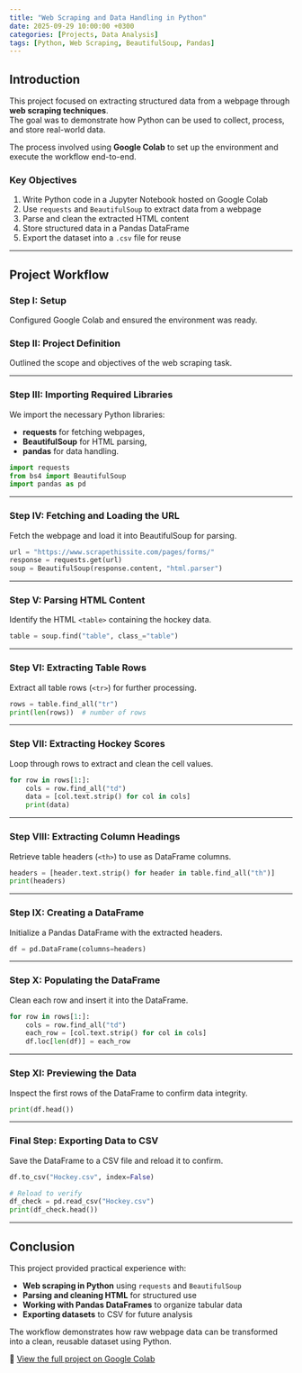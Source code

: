 ```yaml
---
title: "Web Scraping and Data Handling in Python"
date: 2025-09-29 10:00:00 +0300
categories: [Projects, Data Analysis]
tags: [Python, Web Scraping, BeautifulSoup, Pandas]
---
```


## Introduction

This project focused on extracting structured data from a webpage through **web scraping techniques**.  
The goal was to demonstrate how Python can be used to collect, process, and store real-world data.  

The process involved using **Google Colab** to set up the environment and execute the workflow end-to-end.  

### Key Objectives
1. Write Python code in a Jupyter Notebook hosted on Google Colab  
2. Use `requests` and `BeautifulSoup` to extract data from a webpage  
3. Parse and clean the extracted HTML content  
4. Store structured data in a Pandas DataFrame  
5. Export the dataset into a `.csv` file for reuse  

---

## Project Workflow

### Step I: Setup
Configured Google Colab and ensured the environment was ready.

### Step II: Project Definition
Outlined the scope and objectives of the web scraping task.

---

### Step III: Importing Required Libraries
We import the necessary Python libraries:  
- **requests** for fetching webpages,  
- **BeautifulSoup** for HTML parsing,  
- **pandas** for data handling.  

```python
import requests
from bs4 import BeautifulSoup
import pandas as pd
````

---

### Step IV: Fetching and Loading the URL

Fetch the webpage and load it into BeautifulSoup for parsing.

```python
url = "https://www.scrapethissite.com/pages/forms/"
response = requests.get(url)
soup = BeautifulSoup(response.content, "html.parser")
```

---

### Step V: Parsing HTML Content

Identify the HTML `<table>` containing the hockey data.

```python
table = soup.find("table", class_="table")
```

---

### Step VI: Extracting Table Rows

Extract all table rows (`<tr>`) for further processing.

```python
rows = table.find_all("tr")
print(len(rows))  # number of rows
```

---

### Step VII: Extracting Hockey Scores

Loop through rows to extract and clean the cell values.

```python
for row in rows[1:]:
    cols = row.find_all("td")
    data = [col.text.strip() for col in cols]
    print(data)
```

---

### Step VIII: Extracting Column Headings

Retrieve table headers (`<th>`) to use as DataFrame columns.

```python
headers = [header.text.strip() for header in table.find_all("th")]
print(headers)
```

---

### Step IX: Creating a DataFrame

Initialize a Pandas DataFrame with the extracted headers.

```python
df = pd.DataFrame(columns=headers)
```

---

### Step X: Populating the DataFrame

Clean each row and insert it into the DataFrame.

```python
for row in rows[1:]:
    cols = row.find_all("td")
    each_row = [col.text.strip() for col in cols]
    df.loc[len(df)] = each_row
```

---

### Step XI: Previewing the Data

Inspect the first rows of the DataFrame to confirm data integrity.

```python
print(df.head())
```

---

### Final Step: Exporting Data to CSV

Save the DataFrame to a CSV file and reload it to confirm.

```python
df.to_csv("Hockey.csv", index=False)

# Reload to verify
df_check = pd.read_csv("Hockey.csv")
print(df_check.head())
```

---

## Conclusion

This project provided practical experience with:

* **Web scraping in Python** using `requests` and `BeautifulSoup`
* **Parsing and cleaning HTML** for structured use
* **Working with Pandas DataFrames** to organize tabular data
* **Exporting datasets** to CSV for future analysis

The workflow demonstrates how raw webpage data can be transformed into a clean, reusable dataset using Python.

🔗 [View the full project on Google Colab](https://colab.research.google.com/drive/1lhv1h00kDUxZ9th5MSs7uEmhjqpu8D9d?usp=sharing)

```



